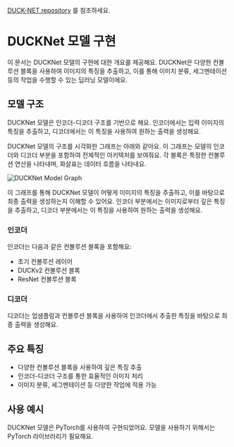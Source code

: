 [DUCK-NET repository](https://github.com/RazvanDu/DUCK-Net) 를 참조하세요.

# DUCKNet 모델 구현

이 문서는 DUCKNet 모델의 구현에 대한 개요를 제공해요. DUCKNet은 다양한 컨볼루션 블록을 사용하여 이미지의 특징을 추출하고, 이를 통해 이미지 분류, 세그멘테이션 등의 작업을 수행할 수 있는 딥러닝 모델이에요.

## 모델 구조

DUCKNet 모델은 인코더-디코더 구조를 기반으로 해요. 인코더에서는 입력 이미지의 특징을 추출하고, 디코더에서는 이 특징을 사용하여 원하는 출력을 생성해요.

DUCKNet 모델의 구조를 시각화한 그래프는 아래와 같아요. 이 그래프는 모델의 인코더와 디코더 부분을 포함하여 전체적인 아키텍처를 보여줘요. 각 블록은 특정한 컨볼루션 연산을 나타내며, 화살표는 데이터 흐름을 나타내요.

![DUCKNet Model Graph](images/DUCKNet_model_graph.png)

이 그래프를 통해 DUCKNet 모델이 어떻게 이미지의 특징을 추출하고, 이를 바탕으로 최종 출력을 생성하는지 이해할 수 있어요. 인코더 부분에서는 이미지로부터 깊은 특징을 추출하고, 디코더 부분에서는 이 특징을 사용하여 원하는 출력을 생성해요.


### 인코더

인코더는 다음과 같은 컨볼루션 블록을 포함해요:

- 초기 컨볼루션 레이어
- DUCKv2 컨볼루션 블록
- ResNet 컨볼루션 블록

### 디코더

디코더는 업샘플링과 컨볼루션 블록을 사용하여 인코더에서 추출한 특징을 바탕으로 최종 출력을 생성해요.

## 주요 특징

- 다양한 컨볼루션 블록을 사용하여 깊은 특징 추출
- 인코더-디코더 구조를 통한 효율적인 이미지 처리
- 이미지 분류, 세그멘테이션 등 다양한 작업에 적용 가능

## 사용 예시

DUCKNet 모델은 PyTorch를 사용하여 구현되었어요. 모델을 사용하기 위해서는 PyTorch 라이브러리가 필요해요.
